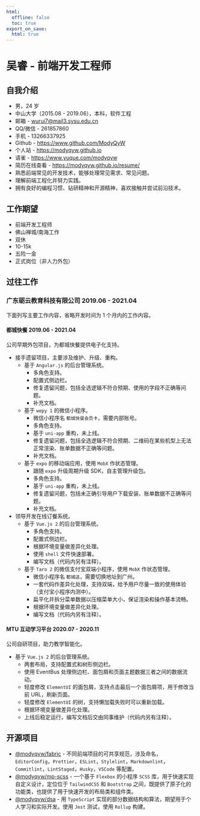 ```yaml
---
html:
  offline: false
  toc: true
export_on_save:
  html: true
---
```


# 吴睿 - 前端开发工程师

## 自我介绍

- 男，24 岁
- 中山大学（2015.08 - 2019.06），本科，软件工程
- 邮箱 - wurui7@mail3.sysu.edu.cn
- QQ/微信 - 261857860
- 手机 - 13266337925
- Github - <https://www.github.com/ModyQyW>
- 个人站 - <https://modyqyw.github.io>
- 语雀 - <https://www.yuque.com/modyqyw>
- 简历在线查看 - <https://modyqyw.github.io/resume/>
- 熟悉前端常见的开发技术，能够处理常见需求、常见问题。
- 理解前端工程化并努力实践。
- 拥有良好的编程习惯、钻研精神和开源精神，喜欢接触并尝试前沿技术。

## 工作期望

- 前端开发工程师
- 佛山禅城/南海工作
- 双休
- 10-15k
- 五险一金
- 正式岗位（非人力外包）

## 过往工作

### 广东砺云教育科技有限公司 2019.06 - 2021.04

下面列写主要工作内容，省略开发时间为 1 个月内的工作内容。

#### 都城快餐 2019.06 - 2021.04

公司早期外包项目，为都城快餐提供电子化支持。

- 接手遗留项目，主要涉及维护、升级、重构。
  - 基于 `Angular.js` 的后台管理系统。
    - 多角色支持。
    - 配置式侧边栏。
    - 修复遗留问题，包括全选逻辑不符合预期、使用的字段不正确等问题。
    - 补充文档。
  - 基于 `wepy 1` 的微信小程序。
    - 微信小程序名 `都城快餐会员卡`，需要内部账号。
    - 多角色支持。
    - 基于 `uni-app` 重构，未上线。
    - 修复遗留问题，包括全选逻辑不符合预期、二维码在某些机型上无法正常渲染、账单数据不正确等问题。
    - 补充文档。
  - 基于 `expo` 的移动端应用，使用 `MobX` 作状态管理。
    - 跟随 `expo` 升级周期升级 SDK，自主管理升级包。
    - 多角色支持。
    - 基于 `uni-app` 重构，未上线。
    - 修复遗留问题，包括未正确引导用户下载安装、账单数据不正确等问题。
    - 补充文档。
- 领导开发在线订餐系统。
  - 基于 `Vue.js 2` 的后台管理系统。
    - 多角色支持。
    - 配置式侧边栏。
    - 根据环境变量做差异化处理。
    - 使用 `shell` 文件快速部署。
    - 编写文档（代码内另有注释）。
  - 基于 `Taro 2` 的微信支付宝双端小程序，使用 `MobX` 作状态管理。
    - 微信小程序名 `都城送`，需要切换地址到广州。
    - 一套代码作差异化处理，支持双端，给予用户尽量一致的使用体验（支付宝小程序内测中）。
    - 扁平化并拆分菜单数据以压缩菜单大小，保证渲染和操作基本流畅。
    - 根据环境变量做差异化处理。
    - 编写文档（代码内另有注释）。

#### MTU 互动学习平台 2020.07 - 2020.11

公司自研项目，助力教学智能化。

- 基于 `Vue.js 2` 的后台管理系统。
  - 两套布局，支持配置式和树形侧边栏。
  - 使用 EventBus 处理侧边栏、面包屑和页面主题数据三者之间的数据流动。
  - 轻度修改 `ElementUI` 的面包屑，支持点击最后一个面包屑项，用于修改当前 URL，刷新页面。
  - 轻度修改 `ElementUI` 的树，支持懒加载失败时可以重新加载。
  - 根据环境变量做差异化处理。
  - 上线后稳定运行，编写文档后交由同事维护（代码内另有注释）。

## 开源项目

- [@modyqyw/fabric](https://github.com/modyqyw/fabric#readme) - 不同前端项目的可共享规范，涉及命名，`EditorConfig`，`Prettier`，`ESLint`，`Stylelint`，`Markdownlint`，`Commitlint`，`LintStaged`，`Husky`，`VSCode` 等配置。
- [@modyqyw/mp-scss](https://github.com/modyqyw/mp-scss#readme) - 一个基于 `Flexbox` 的小程序 `SCSS` 库，用于快速实现自定义设计，定位位于 `TailwindCSS` 和 `Bootstrap` 之间，既提供了原子化的功能类，也提供了用于快速开发的布局类和组件类。
- [@modyqyw/dsa](https://github.com/modyqyw/dsa#readme) - 用 `TypeScript` 实现的部分数据结构和算法，期望用于个人学习和实际开发。使用 `Jest` 测试，使用 `Rollup` 构建。
